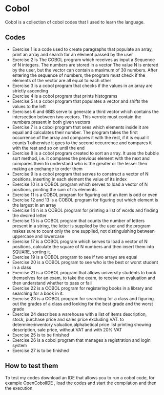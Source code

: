 
# Cobol

Cobol is a collection of cobol codes that I used to learn the language.
## Codes

 - Exercise 1 is a code used to create paragraphs that populate an array, print an array and search for an element passed by the user
 - Exercise 2 is The COBOL program which receives as input a Sequence of N integers. The numbers are stored in a vector The value N is entered by the user, but the vector can contain a maximum of 30 numbers. After entering the sequence of numbers, the program must check if the elements of the vector are all equal to each other
 - Exercise 3 is a cobol program that checks if the values in an array are strictly ascending
 - Exercise 4 is a cobol program that prints histograms
 - Exercise 5 is a cobol program that populates a vector and shifts the values to the left
 - Exercises 6 and 6BIS serve to generate a third vector which contains the intersection between two vectors. This verrote must contain the numbers present in both given vectors
 - Exercise 7 is a cobol program that sees which elements inside it are equal and calculates their number. The program takes the first occurrence of the array and compares it with the rest, if it is equal it counts 1 otherwise it goes to the second occurrence and compares it with the rest and so on until the end
 - Exercise 8 is a cobol program created to sort an array. It uses the bubble sort method, i.e. it compares the previous element with the next and compares them to understand who is the greater or the lesser then making an exchange to order them
 - Exercise 9 is a cobol program that serves to construct a vector of N positions, inserting in each element the value of its index
 - Exercise 10 is a COBOL program which serves to load a vector of N positions, printing the sum of its elements
 - Exercise 11 is a COBOL program for figuring out if an item is odd or even
 - Exercise 12 and 13 is a COBOL program for figuring out which element is the largest in an array
 - Exercise 14 n is a COBOL program for printing a list of words and finding the desired letter
 - Exercise 15 is a COBOL program that counts the number of letters present in a string, the letter is supplied by the user and the program makes sure to count only the one supplied, not distinguishing between uppercase and lowercase
 - Exercise 17 is a COBOL program which serves to load a vector of N positions, calculate the square of N numbers and then insert them into SQUARE, sorting it.
 - Exercise 19 is a COBOL program to see if two arrays are equal
 - Exercise 20 is a COBOL program to see who is the best or worst student in a class
 - Exercise 21 is a COBOL program that allows university students to book themselves for an exam, to take the exam, to receive an evaluation and then understand whether to pass or fail
 - Exercise 22 is a COBOL program for registering books in a library and searching for a book in it.
 - Exercise 23 is a COBOL program for searching for a class and figuring out the grades of a class and looking for the best grade and the worst grade
 - Exercise 24 describes a warehouse with a list of items description, stock, purchase price and sales price excluding VAT. to determine:inventory valuation,alphabetical price list printing showing description, sale price, without VAT and with 20% VAT
- Exercise 25 is to be finished 
- Exercise 26 is a cobol program that manages a registration and login system
- Exercise 27 is to be finished

## How to test them
To test my codes download an IDE that allows you to run a cobol code, for example OpenCobolIDE , load the codes and start the compilation and then the execution






